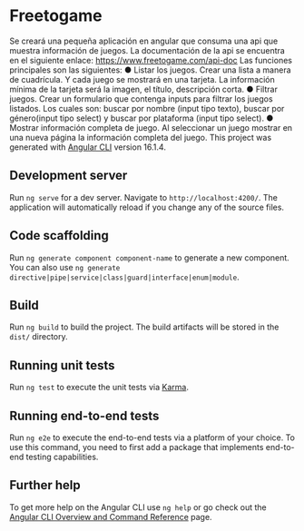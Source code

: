 # Freetogame

Se creará una pequeña aplicación en angular que consuma una api que muestra
información de juegos. La documentación de la api se encuentra en el siguiente enlace:
https://www.freetogame.com/api-doc
Las funciones principales son las siguientes:
● Listar los juegos. Crear una lista a manera de cuadrícula. Y cada juego se
mostrará en una tarjeta. La información mínima de la tarjeta será la imagen, el
título, descripción corta.
● Filtrar juegos. Crear un formulario que contenga inputs para filtrar los juegos
listados. Los cuales son: buscar por nombre (input tipo texto), buscar por
género(input tipo select) y buscar por plataforma (input tipo select).
● Mostrar información completa de juego. Al seleccionar un juego mostrar en
una nueva página la información completa del juego.
This project was generated with [Angular CLI](https://github.com/angular/angular-cli) version 16.1.4.

## Development server

Run `ng serve` for a dev server. Navigate to `http://localhost:4200/`. The application will automatically reload if you change any of the source files.

## Code scaffolding

Run `ng generate component component-name` to generate a new component. You can also use `ng generate directive|pipe|service|class|guard|interface|enum|module`.

## Build

Run `ng build` to build the project. The build artifacts will be stored in the `dist/` directory.

## Running unit tests

Run `ng test` to execute the unit tests via [Karma](https://karma-runner.github.io).

## Running end-to-end tests

Run `ng e2e` to execute the end-to-end tests via a platform of your choice. To use this command, you need to first add a package that implements end-to-end testing capabilities.

## Further help

To get more help on the Angular CLI use `ng help` or go check out the [Angular CLI Overview and Command Reference](https://angular.io/cli) page.
